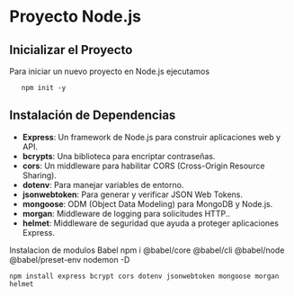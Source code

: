 # Proyecto Node.js

## Inicializar el Proyecto

Para iniciar un nuevo proyecto en Node.js ejecutamos

 ```
    npm init -y
```

## Instalación de Dependencias

- **Express**: Un framework de Node.js para construir aplicaciones web y API.
- **bcrypts**: Una biblioteca para encriptar contraseñas.
- **cors**: Un middleware para habilitar CORS (Cross-Origin Resource Sharing).
- **dotenv**: Para manejar variables de entorno.
- **jsonwebtoken**: Para generar y verificar JSON Web Tokens.
- **mongoose**: ODM (Object Data Modeling) para MongoDB y Node.js.
- **morgan**: Middleware de logging para solicitudes HTTP..
- **helmet**: Middleware de seguridad que ayuda a proteger aplicaciones Express.


Instalacion de modulos Babel
npm i @babel/core @babel/cli @babel/node @babel/preset-env nodemon -D


```
npm install express bcrypt cors dotenv jsonwebtoken mongoose morgan helmet

```
